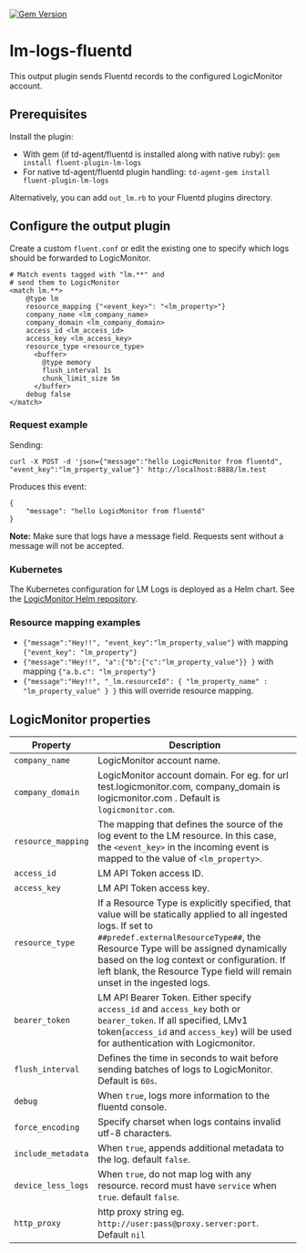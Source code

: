
[![Gem Version](https://badge.fury.io/rb/fluent-plugin-lm-logs.svg)](http://badge.fury.io/rb/fluent-plugin-lm-logs)
# lm-logs-fluentd
This output plugin sends Fluentd records to the configured LogicMonitor account.

## Prerequisites

Install the plugin:
* With gem (if td-agent/fluentd is installed along with native ruby):       `gem install fluent-plugin-lm-logs`
* For native td-agent/fluentd plugin handling:       `td-agent-gem install fluent-plugin-lm-logs`

Alternatively, you can add `out_lm.rb` to your Fluentd plugins directory.

## Configure the output plugin

Create a custom `fluent.conf` or edit the existing one to specify which logs should be forwarded to LogicMonitor.

```
# Match events tagged with "lm.**" and
# send them to LogicMonitor
<match lm.**>
    @type lm
    resource_mapping {"<event_key>": "<lm_property>"}
    company_name <lm_company_name>
    company_domain <lm_company_domain>
    access_id <lm_access_id>
    access_key <lm_access_key>
    resource_type <resource_type>
      <buffer>
        @type memory
        flush_interval 1s
        chunk_limit_size 5m
      </buffer> 
    debug false
</match>
```

### Request example

Sending:

`curl -X POST -d 'json={"message":"hello LogicMonitor from fluentd", "event_key":"lm_property_value"}' http://localhost:8888/lm.test`

Produces this event:
```
{
    "message": "hello LogicMonitor from fluentd"
}
```

**Note:** Make sure that logs have a message field. Requests sent without a message will not be accepted. 

### Kubernetes
The Kubernetes configuration for LM Logs is deployed as a Helm chart.
See the [LogicMonitor Helm repository](https://github.com/logicmonitor/k8s-helm-charts/tree/master/lm-logs).

### Resource mapping examples

- `{"message":"Hey!!", "event_key":"lm_property_value"}` with mapping `{"event_key": "lm_property"}`
- `{"message":"Hey!!", "a":{"b":{"c":"lm_property_value"}} }` with mapping `{"a.b.c": "lm_property"}`
- `{"message":"Hey!!", "_lm.resourceId": { "lm_property_name" : "lm_property_value" } }`  this will override resource mapping.

## LogicMonitor properties

| Property | Description |
| --- | --- |
| `company_name` | LogicMonitor account name. |
| `company_domain` | LogicMonitor account domain. For eg. for url test.logicmonitor.com, company_domain is logicmonitor.com . Default is `logicmonitor.com`. |
| `resource_mapping` | The mapping that defines the source of the log event to the LM resource. In this case, the `<event_key>` in the incoming event is mapped to the value of `<lm_property>`.|
| `access_id` | LM API Token access ID. |
| `access_key` | LM API Token access key. |
| `resource_type` | If a Resource Type is explicitly specified, that value will be statically applied to all ingested logs. If set to `##predef.externalResourceType##`, the Resource Type will be assigned dynamically based on the log context or configuration. If left blank, the Resource Type field will remain unset in the ingested logs. |
| `bearer_token` | LM API Bearer Token. Either specify `access_id` and `access_key` both or `bearer_token`. If all specified, LMv1 token(`access_id` and `access_key`) will be used for authentication with Logicmonitor. |
| `flush_interval` | Defines the time in seconds to wait before sending batches of logs to LogicMonitor. Default is `60s`. |
| `debug` | When `true`, logs more information to the fluentd console. |
| `force_encoding` | Specify charset when logs contains invalid utf-8 characters. |
| `include_metadata` | When `true`, appends additional metadata to the log. default `false`.  |
| `device_less_logs` | When `true`, do not map log with any resource. record must have `service` when `true`. default `false`. |
| `http_proxy` | http proxy string eg. `http://user:pass@proxy.server:port`. Default `nil`  |



